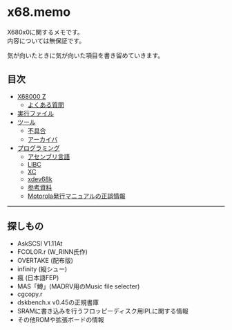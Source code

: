 # x68.memo
X680x0に関するメモです。  
内容については無保証です。

気が向いたときに気が向いた項目を書き留めていきます。

## 目次
* [X68000 Z](x68z/README.md)
  * [よくある質問](x68z/faq.md)
* [実行ファイル](execfile.md)
* [ツール](tool/README.md)
  * [不具合](tool/bugs.md)
  * [アーカイバ](tool/archiver.md)
* [プログラミング](prog/README.md)
  * [アセンブリ言語](prog/asm.md)
  * [LIBC](prog/libc.md)
  * [XC](prog/xc/README.md)
  * [xdev68k](prog/xdev68k.md)
  * [参考資料](prog/reference.md)
  * [Motorola発行マニュアルの正誤情報](prog/m68um_errata.md)

----

## 探しもの

* AskSCSI V1.11At
* FCOLOR.r (W_RINN氏作)
* OVERTAKE (配布版)
* infinity (縦シュー)
* 瘋 (日本語FEP)
* MAS「鱒」(MADRV用のMusic file selecter)
* cgcopy.r
* dskbench.x v0.45の正規書庫
* SRAMに書き込みを行うフロッピーディスク用IPLに関する情報
* その他ROMや拡張ボードの情報

